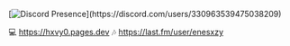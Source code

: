 [![Discord Presence](https://lanyard.cnrad.dev/api/330963539475038209?idleMessage=Am%20I%20doing%20nothing?%20Maybe%20I%27m%20in%20the%20toilet?)](https://discord.com/users/330963539475038209)


💻 https://hxvy0.pages.dev
🎶 https://last.fm/user/enesxzy
